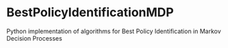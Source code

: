 # BestPolicyIdentificationMDP
Python implementation of algorithms for Best Policy Identification in Markov Decision Processes
